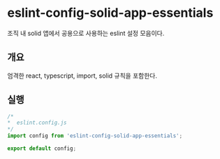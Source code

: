 # eslint-config-solid-app-essentials

조직 내 solid 앱에서 공용으로 사용하는 eslint 설정 모음이다.

## 개요

엄격한 react, typescript, import, solid 규칙을 포함한다.

## 실행

```js
/*
*  eslint.config.js
*/
import config from 'eslint-config-solid-app-essentials';

export default config;
```
